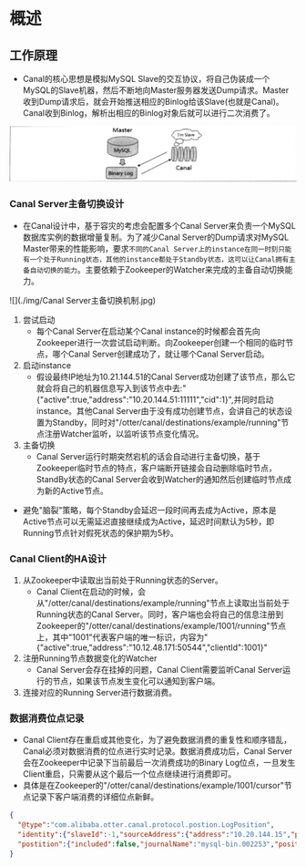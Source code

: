 # 概述

## 工作原理

* Canal的核心思想是模拟MySQL Slave的交互协议，将自己伪装成一个MySQL的Slave机器，然后不断地向Master服务器发送Dump请求。Master收到Dump请求后，就会开始推送相应的Binlog给该Slave(也就是Canal)。Canal收到Binlog，解析出相应的Binlog对象后就可以进行二次消费了。

![](./img/Canal工作原理.jpg)

### Canal Server主备切换设计

* 在Canal设计中，基于容灾的考虑会配置多个Canal Server来负责一个MySQL数据库实例的数据增量复制。为了减少Canal Server的Dump请求对MySQL Master带来的性能影响，要求`不同的Canal Server上的instance在同一时刻只能有一个处于Running状态，其他的instance都处于Standby状态，这可以让Canal拥有主备自动切换的能力`。主要依赖于Zookeeper的Watcher来完成的主备自动切换能力。

![](./img/Canal Server主备切换机制.jpg)

1. 尝试启动
   * 每个Canal Server在启动某个Canal instance的时候都会首先向Zookeeper进行一次尝试启动判断。向Zookeeper创建一个相同的临时节点，哪个Canal Server创建成功了，就让哪个Canal Server启动。
2. 启动instance
   * 假设最终IP地址为10.21.144.51的Canal Server成功创建了该节点，那么它就会将自己的机器信息写入到该节点中去:"{"active":true,"address":"10.20.144.51:11111","cid":1}",并同时启动instance。其他Canal Server由于没有成功创建节点，会讲自己的状态设置为Standby，同时对"/otter/canal/destinations/example/running"节点注册Watcher监听，以监听该节点变化情况。
3. 主备切换
   * Canal Server运行时期突然宕机的话会自动进行主备切换，基于Zookeeper临时节点的特点，客户端断开链接会自动删除临时节点，StandBy状态的Canal Server会收到Watcher的通知然后创建临时节点成为新的Active节点。

* 避免"脑裂"策略，每个Standby会延迟一段时间再去成为Active，原本是Active节点可以无需延迟直接继续成为Active，延迟时间默认为5秒，即Running节点针对假死状态的保护期为5秒。

### Canal Client的HA设计

1. 从Zookeeper中读取出当前处于Running状态的Server。
   * Canal Client在启动的时候，会从"/otter/canal/destinations/example/running"节点上读取出当前处于Running状态的Canal Server。同时，客户端也会将自己的信息注册到Zookeeper的"/otter/canal/destinations/example/1001/running"节点上，其中"1001"代表客户端的唯一标识，内容为"{"active":true,"address":"10.12.48.171:50544","clientId":1001}"
2. 注册Running节点数据变化的Watcher
   * Canal Server会存在挂掉的问题，Canal Client需要监听Canal Server运行的节点，如果该节点发生变化可以通知到客户端。
3. 连接对应的Running Server进行数据消费。

### 数据消费位点记录

* Canal Client存在重启或其他变化，为了避免数据消费的重复性和顺序错乱，Canal必须对数据消费的位点进行实时记录。数据消费成功后，Canal Server会在Zookeeper中记录下当前最后一次消费成功的Binary Log位点，一旦发生Client重启，只需要从这个最后一个位点继续进行消费即可。
* 具体是在Zookeeper的"/otter/canal/destinations/example/1001/cursor"节点记录下客户端消费的详细位点新鲜。

```json
{
  "@type":"com.alibaba.otter.canal.protocol.postion.LogPosition",
  "identity":{"slaveId":-1,"sourceAddress":{"address":"10.20.144.15","port":"3306"}},
  "postition":{"included":false,"journalName":"mysql-bin.002253","position":2574756,"timestamp":1363688722000}
}
```

